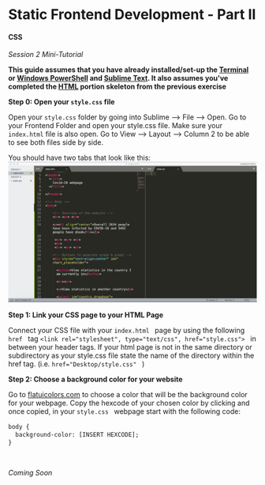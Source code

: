 # Static Frontend Development - Part II 

#### CSS

*Session 2 Mini-Tutorial*

**This guide assumes that you have already installed/set-up the [Terminal](/session1/setup_terminal.md) or [Windows PowerShell](/session1/setup_windows_powershell.md) and [Sublime Text](/session1/setup_sublime.md). It also assumes you've completed the [HTML](/session2/tutorial_html_webserver.md) portion skeleton from the previous exercise**


**Step 0: Open your ```style.css``` file**

Open your  ```style.css``` folder by going into Sublime --> File --> Open. Go to your Frontend Folder and open your style.css file. Make sure your  ```index.html``` file is also open. Go to View --> Layout --> Column 2 to be able to see both files side by side. 

You should have two tabs that look like this: ![create a file](../assets/session2/sublime_view.png)


**Step 1: Link your CSS page to your HTML Page**

Connect your CSS file with your ```index.html ``` page by using the following  ```href ``` tag  ```<link rel="stylesheet", type="text/css", href="style.css"> ``` in between your header tags. If your html page is not in the same directory or subdirectory as your style.css file state the name of the directory within the href tag. (i.e.  ```href="Desktop/style.css" ``` ) 


**Step 2: Choose a background color for your website**

Go to [flatuicolors.com](flatuicolors.com) to choose a color that will be the background color for your webpage. Copy the hexcode of your chosen color by clicking and once copied, in your ```style.css ``` webpage start with the following code: 

````
body {
  background-color: [INSERT HEXCODE]; 
}

````

<br>

*Coming Soon*
